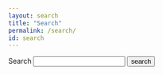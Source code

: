 ```yaml
---
layout: search
title: "Search"
permalink: /search/
id: search
---
```


<form action="/pheniqs/search" method="get">
  <label for="search-box">Search</label>
  <input type="text" id="search-box" name="query">
  <input type="submit" value="search">
</form>

<ul id="search-results"></ul>

<script>
  window.store = {
    {% for page in site.pages %}
        {% unless page.no_page_index %}
            "{{ page.url | slugify }}": {
              "url": "{{ page.url | xml_escape }}",
              "title": "{{ page.title | xml_escape }}",
              "content": {{ page.content | strip_html | strip_newlines | | remove:'"' | jsonify }}
            }
        {% endunless %}
      {% unless forloop.last %},{% endunless %}
    {% endfor %}
  };
</script>
<script src="/js/lunr.min.js"></script>
<script src="/js/search.js"></script>
